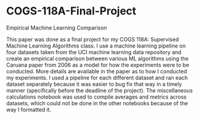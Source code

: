 # COGS-118A-Final-Project
Empirical Machine Learning Comparison

This paper was done as a final project for my COGS 118A: Supervised Machine Learning Algorithms class. I use a machine learning pipeline on four 
datasets taken from the UCI machine learning data repository and create an empirical comparison between various ML algorithms using the Caruana paper
from 2006 as a model for how the experiments were to be conducted. More details are available in the paper as to how I conducted my experiments.
I used a pipeline for each different dataset and ran each dataset separately because it was easier to bug fix that way in a timely manner (specifically 
before the deadline of the project). The miscellaneous calculations notebook was used to compile averages and metrics across datasets, which could not be 
done in the other notebooks because of the way I formatted it. 
